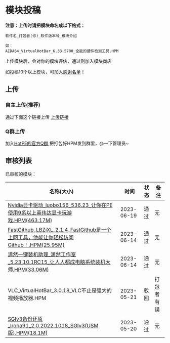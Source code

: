 # 模块投稿
**注意：上传时请把模块命名成以下格式：**

```
软件名_打包者(你)_软件版本号_模块介绍

如：
AIDA64_VirtualHotBar_6.33.5700_全能的硬件检测工具.HPM
```

上传模块后，会对你的模块评估，通过则加入模块商店

如投稿10个以上模块，可加入[感谢名单](https://docs.hotpe.top/overview/thanks.html#%E6%A8%A1%E5%9D%97)！

## 上传
### 自主上传(推荐)
通过下面这个链接上传
[上传链接](https://mzb8-my.sharepoint.com/:f:/g/personal/bbdsaa_mzb8_yukaidi_com/ElqWJo02yqFNl5r3UNj8PMIBklzwg1ygusRXOgO-36T_Jw)

### Q群上传
加入[HotPE的官方Q群](https://www.hotpe.top/QQGroup/),把打包好HPM发到群里，@一下管理员~

## 审核列表
已审核的模块：

|名称(大小)|时间|状态|备注|
| --- | --- | --- | --- |
|[Nvidia显卡驱动_luobo156_536.23_让你在PE使用9系以上英伟达显卡玩游戏.HPM(463.17M)](https://down.hotpe.top/HotPE模块/驱动程序/Nvidia显卡驱动_luobo156_536.23_让你在PE使用9系以上英伟达显卡玩游戏.HPM)|2023-06-19|通过|无
|[FastGithub_LBZiXL_2.1.4_FastGithub是一个上网工具，他能让你轻松访问Github！.HPM(25.95M)](https://down.hotpe.top/HotPE模块/网络浏览/FastGithub_LBZiXL_2.1.4_FastGithub是一个上网工具，他能让你轻松访问Github！.HPM)|2023-06-14|通过|无
|[潇然一键装机助理_潇然工作室_5.23.10.1RC15_让人人都成电脑系统装机大师.HPM(33.06M)](https://down.hotpe.top/HotPE模块/备份还原/潇然一键装机助理_潇然工作室_5.23.10.1RC15_让人人都成电脑系统装机大师.HPM)|2023-06-14|通过|无
|VLC_VirtualHotBar_3.0.18_VLC不止是强大的视频播放器.HPM|2023-05-21|驳回|打包者有误
|[SGIv3备份还原_Iroha91_2.0.2022.1018_SGIv3(USM版).HPM(18.1M)](https://down.hotpe.top/HotPE模块/备份还原/SGIv3备份还原_Iroha91_2.0.2022.1018_SGIv3(USM版).HPM)|2023-05-20|通过|无
